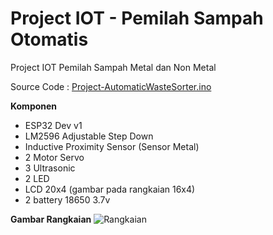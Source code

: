 # Project IOT - Pemilah Sampah Otomatis
Project IOT Pemilah Sampah Metal dan Non Metal

Source Code : [Project-AutomaticWasteSorter.ino](https://github.com/rifkibayuariy/ProjectIOT-PemilahSampahOtomatis/blob/main/Project-AutomaticWasteSorter.ino)

**Komponen**
- ESP32 Dev v1
- LM2596 Adjustable Step Down
- Inductive Proximity Sensor (Sensor Metal)
- 2 Motor Servo
- 3 Ultrasonic
- 2 LED
- LCD 20x4 (gambar pada rangkaian 16x4)
- 2 battery 18650 3.7v

**Gambar Rangkaian**
![Rangkaian](https://github.com/user-attachments/assets/7f418b50-32a7-4f90-9d4a-503a2feabc28)
